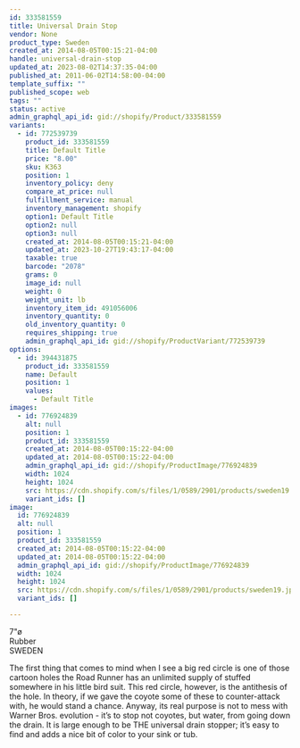 ```yaml
---
id: 333581559
title: Universal Drain Stop
vendor: None
product_type: Sweden
created_at: 2014-08-05T00:15:21-04:00
handle: universal-drain-stop
updated_at: 2023-08-02T14:37:35-04:00
published_at: 2011-06-02T14:58:00-04:00
template_suffix: ""
published_scope: web
tags: ""
status: active
admin_graphql_api_id: gid://shopify/Product/333581559
variants:
  - id: 772539739
    product_id: 333581559
    title: Default Title
    price: "8.00"
    sku: K363
    position: 1
    inventory_policy: deny
    compare_at_price: null
    fulfillment_service: manual
    inventory_management: shopify
    option1: Default Title
    option2: null
    option3: null
    created_at: 2014-08-05T00:15:21-04:00
    updated_at: 2023-10-27T19:43:17-04:00
    taxable: true
    barcode: "2078"
    grams: 0
    image_id: null
    weight: 0
    weight_unit: lb
    inventory_item_id: 491056006
    inventory_quantity: 0
    old_inventory_quantity: 0
    requires_shipping: true
    admin_graphql_api_id: gid://shopify/ProductVariant/772539739
options:
  - id: 394431875
    product_id: 333581559
    name: Default
    position: 1
    values:
      - Default Title
images:
  - id: 776924839
    alt: null
    position: 1
    product_id: 333581559
    created_at: 2014-08-05T00:15:22-04:00
    updated_at: 2014-08-05T00:15:22-04:00
    admin_graphql_api_id: gid://shopify/ProductImage/776924839
    width: 1024
    height: 1024
    src: https://cdn.shopify.com/s/files/1/0589/2901/products/sweden19.jpeg?v=1407212122
    variant_ids: []
image:
  id: 776924839
  alt: null
  position: 1
  product_id: 333581559
  created_at: 2014-08-05T00:15:22-04:00
  updated_at: 2014-08-05T00:15:22-04:00
  admin_graphql_api_id: gid://shopify/ProductImage/776924839
  width: 1024
  height: 1024
  src: https://cdn.shopify.com/s/files/1/0589/2901/products/sweden19.jpeg?v=1407212122
  variant_ids: []

---
```


7"ø  
Rubber  
SWEDEN

The first thing that comes to mind when I see a big red circle is one of those cartoon holes the Road Runner has an unlimited supply of stuffed somewhere in his little bird suit. This red circle, however, is the antithesis of the hole. In theory, if we gave the coyote some of these to counter-attack with, he would stand a chance. Anyway, its real purpose is not to mess with Warner Bros. evolution - it’s to stop not coyotes, but water, from going down the drain. It is large enough to be THE universal drain stopper; it’s easy to find and adds a nice bit of color to your sink or tub.